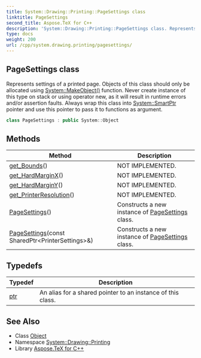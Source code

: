 ```yaml
---
title: System::Drawing::Printing::PageSettings class
linktitle: PageSettings
second_title: Aspose.TeX for C++
description: 'System::Drawing::Printing::PageSettings class. Represents settings of a printed page. Objects of this class should only be allocated using System::MakeObject() function. Never create instance of this type on stack or using operator new, as it will result in runtime errors and/or assertion faults. Always wrap this class into System::SmartPtr pointer and use this pointer to pass it to functions as argument in C++.'
type: docs
weight: 200
url: /cpp/system.drawing.printing/pagesettings/
---
```

## PageSettings class


Represents settings of a printed page. Objects of this class should only be allocated using [System::MakeObject()](../../system/makeobject/) function. Never create instance of this type on stack or using operator new, as it will result in runtime errors and/or assertion faults. Always wrap this class into [System::SmartPtr](../../system/smartptr/) pointer and use this pointer to pass it to functions as argument.

```cpp
class PageSettings : public System::Object
```

## Methods

| Method | Description |
| --- | --- |
| [get_Bounds](./get_bounds/)() | NOT IMPLEMENTED. |
| [get_HardMarginX](./get_hardmarginx/)() | NOT IMPLEMENTED. |
| [get_HardMarginY](./get_hardmarginy/)() | NOT IMPLEMENTED. |
| [get_PrinterResolution](./get_printerresolution/)() | NOT IMPLEMENTED. |
| [PageSettings](./pagesettings/)() | Constructs a new instance of [PageSettings](./) class. |
| [PageSettings](./pagesettings/)(const SharedPtr\<PrinterSettings\>\&) | Constructs a new instance of [PageSettings](./) class. |
## Typedefs

| Typedef | Description |
| --- | --- |
| [ptr](./ptr/) | An alias for a shared pointer to an instance of this class. |
## See Also

* Class [Object](../../system/object/)
* Namespace [System::Drawing::Printing](../)
* Library [Aspose.TeX for C++](../../)
